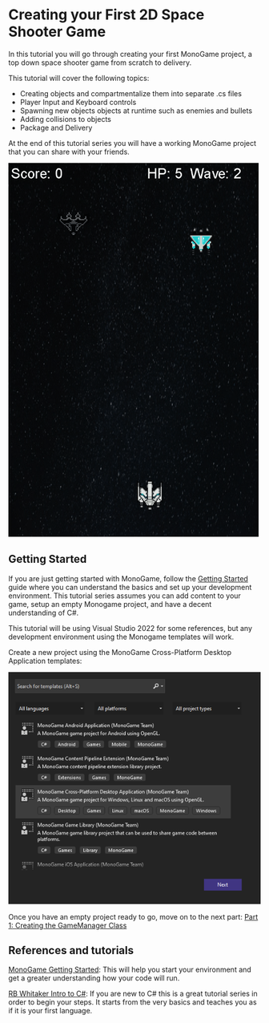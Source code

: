 # Creating your First 2D Space Shooter Game
In this tutorial you will go through creating your first MonoGame project, a top down space shooter game from scratch to delivery.

This tutorial will cover the following topics:
* Creating objects and compartmentalize them into separate .cs files
* Player Input and Keyboard controls
* Spawning new objects objects at runtime such as enemies and bullets
* Adding collisions to objects
* Package and Delivery

At the end of this tutorial series you will have a working MonoGame project that you can share with your friends.

![](https://github.com/AlexJeter17/MonoGameStarShooter/blob/main/Docs/Content/0_StarShooterDemo1.gif)


## Getting Started
If you are just getting started with MonoGame, follow the [Getting Started](https://docs.monogame.net/articles/getting_started/0_getting_started.html) guide where you can understand the basics and set up your development environment. This tutorial series assumes you can add content to your game, setup an empty Monogame project, and have a decent understanding of C#.

This tutorial will be using Visual Studio 2022 for some references, but any development environment using the Monogame templates will work.

Create a new project using the MonoGame Cross-Platform Desktop Application templates:

![](https://github.com/AlexJeter17/MonoGameStarShooter/blob/main/Docs/Content/0_TemplatesSetup.png)


Once you have an empty project ready to go, move on to the next part: [Part 1: Creating the GameManager Class](https://github.com/AlexJeter17/MonoGameStarShooter/blob/main/Docs/Articles/1_Part%201%20Creating%20the%20GameManager%20class.md)


## References and tutorials

[MonoGame Getting Started](https://docs.monogame.net/articles/getting_started/0_getting_started.html): This will help you start your environment and get a greater understanding how your code will run.

[RB Whitaker Intro to C#](http://rbwhitaker.wikidot.com/c-sharp-tutorials): If you are new to C# this is a great tutorial series in order to begin your steps. It starts from the very basics and teaches you as if it is your first language.
